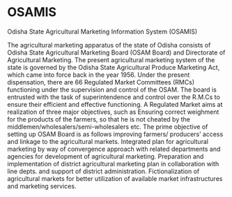 # OSAMIS
Odisha State Agricultural Marketing Information System (OSAMIS)


The agricultural marketing apparatus of the state of Odisha consists of Odisha State Agricultural Marketing Board (OSAM Board)
and Directorate of Agricultural Marketing. The present agricultural marketing system of the state is governed by the
Odisha State Agricultural Produce Marketing Act, which came into force back in the year 1956. Under the present dispensation,
there are 66 Regulated Market Committees (RMCs) functioning under the supervision and control of the OSAM. 
The board is entrusted with the task of superintendence and control over the R.M.Cs to ensure their efficient and effective functioning.
A Regulated Market aims at realization of three major objectives, such as Ensuring correct weighment for the products of the farmers, 
so that he is not cheated by the middlemen/wholesalers/semi-wholesalers etc. The prime objective of setting up OSAM Board is as follows
improving farmers/ producers’ access and linkage to the agricultural markets. Integrated plan for agricultural marketing by way of 
convergence approach with related departments and agencies for development of agricultural marketing. Preparation and implementation of
district agricultural marketing plan in collaboration with line depts. and support of district administration. Fictionalization of 
agricultural markets for better utilization of available market infrastructures and marketing services.
